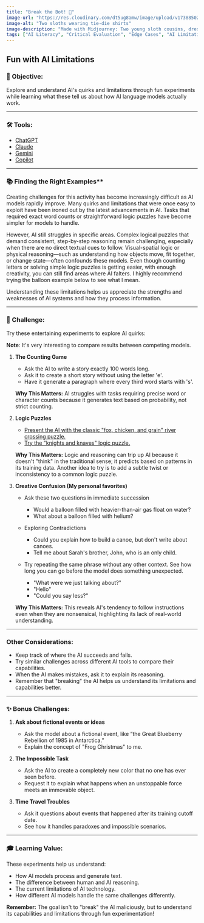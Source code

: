 ```yaml
---
title: "Break the Bot! 🤖"
image-url: "https://res.cloudinary.com/dt5ug8amw/image/upload/v1738850252/Practical%20AI%20Literacy%20Challenges/Sloth_Friends.jpg"
image-alt: "Two sloths wearing tie-die shirts"
image-description: "Made with Midjourney: Two young sloth cousins, dressed in oversized, brightly colored t-shirts, are posed against a backdrop of iridescent glitter glued haphazardly to a piece of black construction paper. The glitter is also liberally applied to their fur, creating a thick, sticky mess. The lighting is dim and uneven, highlighting the texture of the glitter and the glue. One sloth is attempting a half-hearted thumbs-up, while the other stares blankly ahead, a trail of glitter glue dripping from its chin. Their expressions are apathetic and dazed, reflecting the slow, deliberate nature of sloths. The overall image evokes a sense of forced craftiness and juvenile messiness, amplified by the inherently slow-moving nature of the sloths."
tags: ["AI Literacy", "Critical Evaluation", "Edge Cases", "AI Limitations"]
---
```


## Fun with AI Limitations

### 🎯 Objective:

Explore and understand AI's quirks and limitations through fun experiments while learning what these tell us about how AI language models actually work.

---

### 🛠️ Tools:

- [ChatGPT](https://chat.openai.com)
- [Claude](https://claude.ai)
- [Gemini](https://gemini.google.com)
- [Copilot](https://copilot.microsoft.com)

---

### 📚 Finding the Right Examples**

Creating challenges for this activity has become increasingly difficult as AI models rapidly improve. Many quirks and limitations that were once easy to exploit have been ironed out by the latest advancements in AI. Tasks that required exact word counts or straightforward logic puzzles have become simpler for models to handle.

However, AI still struggles in specific areas. Complex logical puzzles that demand consistent, step-by-step reasoning remain challenging, especially when there are no direct textual cues to follow. Visual-spatial logic or physical reasoning—such as understanding how objects move, fit together, or change state—often confounds these models. Even though counting letters or solving simple logic puzzles is getting easier, with enough creativity, you can still find areas where AI falters. I highly recommend trying the balloon example below to see what I mean.

Understanding these limitations helps us appreciate the strengths and weaknesses of AI systems and how they process information.

---

### 📝 Challenge:

Try these entertaining experiments to explore AI quirks:

**Note**: It's very interesting to compare results between competing models.

1. **The Counting Game**

   - Ask the AI to write a story exactly 100 words long.
   - Ask it to create a short story without using the letter 'e'.
   - Have it generate a paragraph where every third word starts with 's'.

   **Why This Matters:** AI struggles with tasks requiring precise word or character counts because it generates text based on probability, not strict counting.

2. **Logic Puzzles**

   - [Present the AI with the classic "fox, chicken, and grain" river crossing puzzle.](https://www.mathsisfun.com/chicken_crossing_solution.html)
   - [Try the "knights and knaves" logic puzzle.](https://philosophy.hku.hk/think/logic/knights.php)

   **Why This Matters:** Logic and reasoning can trip up AI because it doesn't "think" in the traditional sense; it predicts based on patterns in its training data. Another idea to try is to add a subtle twist or inconsistency to a common logic puzzle.

3. **Creative Confusion (My personal favorites)**

   - Ask these two questions in immediate succession

     - Would a balloon filled with heavier-than-air gas float on water?
     - What about a balloon filled with helium?

   - Exploring Contradictions

     - Could you explain how to build a canoe, but don't write about canoes.
     - Tell me about Sarah's brother, John, who is an only child.

   - Try repeating the same phrase without any other context. See how long you can go before the model does something unexpected.

     - "What were we just talking about?"
     - "Hello"
     - "Could you say less?"

   **Why This Matters:** This reveals AI's tendency to follow instructions even when they are nonsensical, highlighting its lack of real-world understanding.

---

### Other Considerations:

- Keep track of where the AI succeeds and fails.
- Try similar challenges across different AI tools to compare their capabilities.
- When the AI makes mistakes, ask it to explain its reasoning.
- Remember that "breaking" the AI helps us understand its limitations and capabilities better.

---

### ✨ Bonus Challenges:

1. **Ask about fictional events or ideas**

   - Ask the model about a fictional event, like “the Great Blueberry Rebellion of 1985 in Antarctica.”
   - Explain the concept of "Frog Christmas" to me.

2. **The Impossible Task**

   - Ask the AI to create a completely new color that no one has ever seen before.
   - Request it to explain what happens when an unstoppable force meets an immovable object.

3. **Time Travel Troubles**

   - Ask it questions about events that happened after its training cutoff date.
   - See how it handles paradoxes and impossible scenarios.

---

### 🎓 Learning Value:

These experiments help us understand:

- How AI models process and generate text.
- The difference between human and AI reasoning.
- The current limitations of AI technology.
- How different AI models handle the same challenges differently.

**Remember:** The goal isn't to "break" the AI maliciously, but to understand its capabilities and limitations through fun experimentation!
